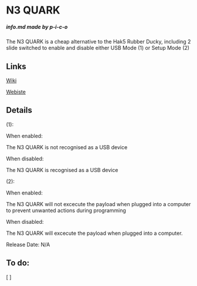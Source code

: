 # N3 QUARK
##### _info.md made by p-i-c-o_

The N3 QUARK is a cheap alternative to the Hak5 Rubber Ducky, including 2 slide switched to enable and disable either USB Mode (1) or Setup Mode (2)

## Links
[Wiki](https://github.com/p-i-c-o/QuarkUtilityTool/wiki)

[Webiste](http://www.network3.tk)

## Details

(1):


When enabled:

The N3 QUARK is not recognised as a USB device

When disabled:

The N3 QUARK is recognised as a USB device

(2):


When enabled:

The N3 QUARK will not excecute the payload when plugged into a computer to prevent unwanted actions during programming

When disabled:

The N3 QUARK will excecute the payload when plugged into a computer.


Release Date: N/A

## To do:

[ ] 
